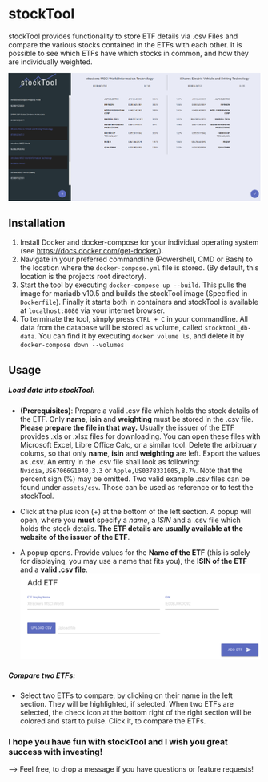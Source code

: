 # stockTool

stockTool provides functionality to store ETF details via .csv Files and compare 
the various stocks contained in the ETFs with each other. It is possible to 
see which ETFs have which stocks in common, and how they are individually weighted. 

![Stocktool](assets/stocktool.png)

Installation
---
1. Install Docker and docker-compose for your individual operating system 
(see https://docs.docker.com/get-docker/).
2. Navigate in your preferred commandline (Powershell, CMD or Bash) to the 
location where the `docker-compose.yml` file is stored. 
(By default, this location is the projects root directory).
3. Start the tool by executing `docker-compose up --build`. This pulls the 
image for mariadb v10.5 and builds the stockTool image (Specified in `Dockerfile`).
Finally it starts both in containers and stockTool is available 
at `localhost:8080` via your internet browser. 
4. To terminate the tool, simply press `CTRL + C` in your commandline. All data 
from the database will be stored as volume, called `stocktool_db-data`. 
You can find it by executing `docker volume ls`, and delete it by 
`docker-compose down --volumes`

Usage
---
##### Load data into stockTool:

- **(Prerequisites)**: Prepare a valid .csv file which holds the stock details
of the ETF. Only **name**, **isin** and **weighting** must be stored in the .csv
file. **Please prepare the file in that way.** Usually the issuer of the ETF provides 
.xls or .xlsx files for downloading. You can open these files with Microsoft Excel,
Libre Office Calc, or a similar tool. Delete the arbitruary colums, so that only
**name**, **isin** and **weighting** are left. Export the values as .csv. An entry
in the .csv file shall look as following: `Nvidia,US67066G1040,3.3` or 
`Apple,US0378331005,8.7%`. Note that the percent sign (%) 
may be omitted. Two valid example .csv files can be found under `assets/csv`. 
Those can be used as reference or to test the stockTool.

- Click at the plus icon (+) at the bottom of the left section. A popup will
open, where you **must** specify a *name*, a *ISIN* and a .csv file which holds
the stock details. **The ETF details are usually available at the website of the 
issuer of the ETF**.

- A popup opens. Provide values for the **Name of the ETF** (this is solely for 
displaying, you may use a name that fits you), the **ISIN of the ETF** and a 
**valid .csv file**.
![stocktool add etf popup](assets/stocktool_add_etf.png) 

##### Compare two ETFs:

- Select two ETFs to compare, by clicking on their name in the left section.
They will be highlighted, if selected. When two ETFs are selected, the check
icon at the bottom right of the right section will be colored and start to pulse.
Click it, to compare the ETFs.

### I hope you have fun with stockTool and I wish you great success with investing! 

--> Feel free, to drop a message if you have questions or feature requests!

